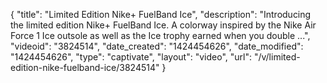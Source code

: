 {
    "title": "Limited Edition Nike+ FuelBand Ice",
    "description": "Introducing the limited edition Nike+ FuelBand Ice. A colorway inspired by the Nike Air Force 1 Ice outsole as well as the Ice trophy earned when you double ...",
    "videoid": "3824514",
    "date_created": "1424454626",
    "date_modified": "1424454626",
    "type": "captivate",
    "layout": "video",
    "url": "\/v\/limited-edition-nike-fuelband-ice\/3824514"
}
